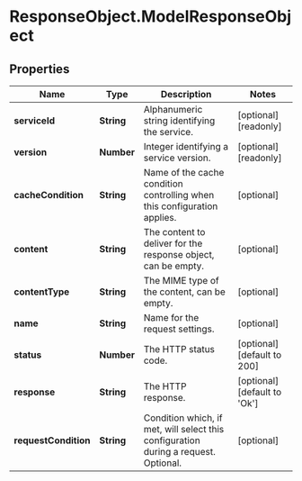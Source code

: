 # ResponseObject.ModelResponseObject

## Properties

Name | Type | Description | Notes
------------ | ------------- | ------------- | -------------
**serviceId** | **String** | Alphanumeric string identifying the service. | [optional] [readonly] 
**version** | **Number** | Integer identifying a service version. | [optional] [readonly] 
**cacheCondition** | **String** | Name of the cache condition controlling when this configuration applies. | [optional] 
**content** | **String** | The content to deliver for the response object, can be empty. | [optional] 
**contentType** | **String** | The MIME type of the content, can be empty. | [optional] 
**name** | **String** | Name for the request settings. | [optional] 
**status** | **Number** | The HTTP status code. | [optional] [default to 200]
**response** | **String** | The HTTP response. | [optional] [default to &#39;Ok&#39;]
**requestCondition** | **String** | Condition which, if met, will select this configuration during a request. Optional. | [optional] 


